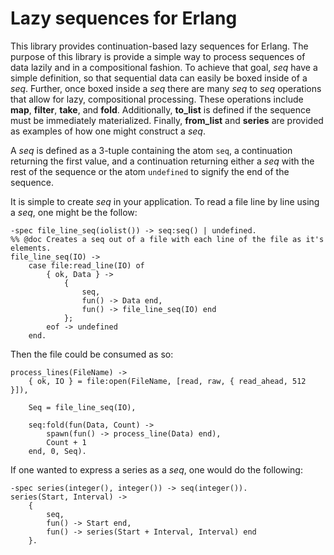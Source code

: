 Lazy sequences for Erlang
=========================

This library provides continuation-based lazy sequences for Erlang. The
purpose of this library is provide a simple way to process sequences of
data lazily and in a compositional fashion. To achieve that goal, *seq*
have a simple definition, so that sequential data can easily be boxed
inside of a *seq*. Further, once boxed inside a *seq* there are many
*seq* to *seq* operations that allow for lazy, compositional processing.
These operations include **map**, **filter**, **take**, and **fold**.
Additionally, **to_list** is defined if the sequence must be immediately
materialized. Finally, **from_list** and **series** are provided as
examples of how one might construct a *seq*.

A *seq* is defined as a 3-tuple containing the atom `seq`, a continuation
returning the first value, and a continuation returning either a *seq*
with the rest of the sequence or the atom `undefined` to signify the end
of the sequence.


It is simple to create *seq* in your application. To read a file line by
line using a *seq*, one might be the follow:

    -spec file_line_seq(iolist()) -> seq:seq() | undefined.
    %% @doc Creates a seq out of a file with each line of the file as it's elements.
    file_line_seq(IO) ->
        case file:read_line(IO) of
            { ok, Data } ->
                {
                    seq,
                    fun() -> Data end,
                    fun() -> file_line_seq(IO) end
                };
            eof -> undefined
        end.

Then the file could be consumed as so:

    process_lines(FileName) -> 
        { ok, IO } = file:open(FileName, [read, raw, { read_ahead, 512 }]),

        Seq = file_line_seq(IO),

        seq:fold(fun(Data, Count) ->
            spawn(fun() -> process_line(Data) end),
            Count + 1
        end, 0, Seq).

If one wanted to express a series as a *seq*, one would do the
following:

    -spec series(integer(), integer()) -> seq(integer()).
    series(Start, Interval) ->
        {
            seq,
            fun() -> Start end,
            fun() -> series(Start + Interval, Interval) end
        }.
